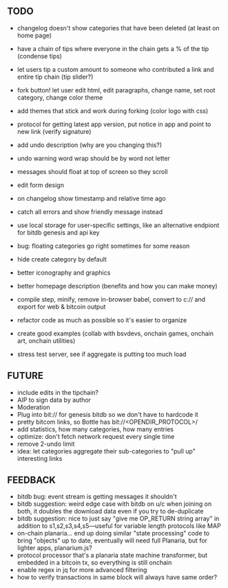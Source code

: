 ## TODO

* changelog doesn't show categories that have been deleted (at least on home page)

* have a chain of tips where everyone in the chain gets a % of the tip (condense tips)
* let users tip a custom amount to someone who contributed a link and entire tip chain (tip slider?)

* fork button! let user edit html, edit paragraphs, change name, set root category, change color theme
* add themes that stick and work during forking (color logo with css)

* protocol for getting latest app version, put notice in app and point to new link (verify signature)

* add undo description (why are you changing this?)

* undo warning word wrap should be by word not letter

* messages should float at top of screen so they scroll

* edit form design
* on changelog show timestamp and relative time ago
* catch all errors and show friendly message instead
* use local storage for user-specific settings, like an alternative endpiont for bitdb genesis and api key
* bug: floating categories go right sometimes for some reason
* hide create category by default
* better iconography and graphics
* better homepage description (benefits and how you can make money)
* compile step, minify, remove in-browser babel, convert to c:// and export for web & bitcoin output
* refactor code as much as possible so it's easier to organize
* create good examples (collab with bsvdevs, onchain games, onchain art, onchain utilities)
* stress test server, see if aggregate is putting too much load

## FUTURE
* include edits in the tipchain?
* AIP to sign data by author
* Moderation
* Plug into bit:// for genesis bitdb so we don't have to hardcode it
* pretty bitcom links, so Bottle has bit://<OPENDIR_PROTOCOL>/<txid>
* add statistics, how many categories, how many entries
* optimize: don't fetch network request every single time
* remove 2-undo limit
* idea: let categories aggregate their sub-categories to "pull up" interesting links

## FEEDBACK
* bitdb bug: event stream is getting messages it shouldn't
* bitdb suggestion: weird edge case with bitdb on u/c when joining on both, it doubles the download data even if you try to de-duplicate
* bitdb suggestion: nice to just say "give me OP_RETURN string array" in addition to s1,s2,s3,s4,s5—useful for variable length protocols like MAP
* on-chain planaria... end up doing similar "state processing" code to bring "objects" up to date, eventually will need full Planaria, but for lighter apps, planarium.js?
* protocol processor that's a planaria state machine transformer, but embedded in a bitcoin tx, so everything is still onchain
* enable regex in jq for more advanced filtering
* how to verify transactions in same block will always have same order?

